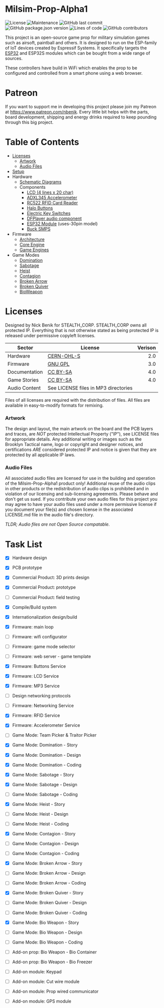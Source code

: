 # Milsim-Prop-Alpha1
![License](https://img.shields.io/github/license/hackerceo/milsim-prop-alpha) 
![Maintenance](https://img.shields.io/maintenance/yes/2023) 
![GitHub last commit](https://img.shields.io/github/last-commit/hackerceo/milsim-prop-alpha)
![GitHub package.json version](https://img.shields.io/github/package-json/v/hackerceo/milsim-prop-alpha1)
![Lines of code](https://img.shields.io/tokei/lines/github/hackerceo/milsim-prop-alpha) 
![GitHub contributors](https://img.shields.io/github/contributors-anon/hackerceo/milsim-prop-alpha) 

This project is an open-source game prop for military simulation games such as airsoft, paintball and others.  It is designed to run on the ESP-family of IoT devices created by Espressif Systems. It specifically targets the [ESP32](https://www.wikipedia.org/wiki/ESP32) and ESP32S modules which can be bought from a wide range of sources.  

These controllers have build in WiFi which enables the prop to be configured and controlled from a smart phone using a web browser.

# Patreon
If you want to support me in developing this project please join my Patreon at https://www.patreon.com/nbenik. Every little bit helps with the parts, board development, shipping and energy drinks required to keep pounding through this big project.

# Table of Contents
* [Licenses](#licenses)
  + [Artwork](#artwork)
  + [Audio Files](#audio-files)
* [Setup](docs/BUILD.md)
* Hardware
  + [Schematic Diagrams](docs/hardware/Schematic.svg)
  + Components
    - [LCD (4 lines x 20 char)](https://www.aliexpress.com/item/1704800307.html)
    - [ADXL345 Accelerometer](https://www.aliexpress.com/item/32843886686.html)
    - [RC522 RFID Card Reader](https://www.aliexpress.us/item/3256802845719808.html)
    - [Halo Buttons](https://www.aliexpress.com/item/4001362443186.html)
    - [Electric Key Switches](https://www.aliexpress.com/item/4000851248444.html)
    - [DFPlayer audio component](https://www.dfrobot.com/product-1121.html)
    - [ESP32 Module](https://www.aliexpress.com/item/32959541446.html) (uses-30pin model)
    - [Buck SMPS](https://www.aliexpress.com/item/1005001922186305.html)
* Firmware
  + [Architecture](docs/core/ARCHITECTURE.md)
  + [Core Engine](docs/core/ENGINE.md)
  + [Game Engines](docs/core/GAMES.md)
* Game Modes
  + [Domination](docs/games/domination/README.md)
  + [Sabotage](docs/games/sabotage/README.md)
  + [Heist](docs/games/heist/README.md)
  + [Contagion](docs/games/contagion/README.md)
  + [Broken Arrow](docs/games/brokenarrow/README.md)
  + [Broken Quiver](docs/games/brokenquiver/README.md)
  + [BioWeapon](docs/games/bioweapon/README.md)


# Licenses

Designed by Nick Benik for STEALTH_CORP. STEALTH_CORP owns all protected IP. Everything that is not otherwise stated as being protected IP is released under permissive copyleft licenses.

| Sector        | License      | Verison |
| ------------- | ------------ | -------:|
| Hardware      | [CERN-OHL-S](docs/licenses/CERN-OHL-S.txt) |     2.0 |
| Firmware      | [GNU GPL](docs/licenses/GNU-GPL.txt)    |     3.0 |
| Documentation | [CC BY-SA](docs/licenses/CC-BY-SA.txt)   |     4.0 |
| Game Stories  | [CC BY-SA](docs/licenses/CC-BY-SA.txt)   |     4.0 |
| Audio Content | See LICENSE files in MP3 directories | |

Files of all licenses are required with the distribution of files. All files are available in easy-to-modify formats for remixing. 

### Artwork
The design and layout, the main artwork on the board and the PCB layers and traces, are *NOT* protected Intellectual Property ("IP"), see LICENSE files for appropriate details. Any additional writing or images such as the Brooklyn Tactical name, logo or copyright and designer notices, and certifications *ARE* considered protected IP and notice is given that they are protected by all applicable IP laws. 

### Audio Files
All associated audio files are licensed for use in the building and operation of the Milsim-Prop-Alpha1 product only!  Additional reuse of the audio clips in other products or the redistribution of audio clips is prohibited and in violation of our licensing and sub-licensing agreements. Please behave and don't get us sued. 
If you contribute your own audio files for this project you may agree to have your audio files used under a more permissive license if you document your file(s) and chosen license in the associated LICENSE.md file in the audio file's directory.

*TLDR; Audio files are not Open Source compatable.*


# Task List

- [x] Hardware design
- [x] PCB prototype
- [x] Commercial Product: 3D prints design
- [x] Commercial Product: prototype
- [ ] Commercial Product: field testing
- [x] Compile/Build system
- [x] Internationalization design/build
- [x] Firmware: main loop
- [ ] Firmware: wifi configurator
- [ ] Firmware: game mode selector
- [ ] Firmware: web server - game template
- [x] Firmware: Buttons Service
- [x] Firmware: LCD Service
- [x] Firmware: MP3 Service
- [ ] Design networking protocols
- [ ] Firmware: Networking Service
- [x] Firmware: RFID Service
- [x] Firmware: Accelerometer Service

- [ ] Game Mode: Team Picker & Traitor Picker

- [x] Game Mode: Domination - Story
- [x] Game Mode: Domination - Design
- [x] Game Mode: Domination - Coding

- [x] Game Mode: Sabotage - Story
- [x] Game Mode: Sabotage - Design
- [ ] Game Mode: Sabotage - Coding

- [x] Game Mode: Heist - Story
- [ ] Game Mode: Heist - Design
- [ ] Game Mode: Heist - Coding

- [x] Game Mode: Contagion - Story
- [ ] Game Mode: Contagion - Design
- [ ] Game Mode: Contagion - Coding

- [x] Game Mode: Broken Arrow - Story
- [ ] Game Mode: Broken Arrow - Design
- [ ] Game Mode: Broken Arrow - Coding

- [x] Game Mode: Broken Quiver - Story
- [ ] Game Mode: Broken Quiver - Design
- [ ] Game Mode: Broken Quiver - Coding

- [x] Game Mode: Bio Weapon - Story
- [ ] Game Mode: Bio Weapon - Design
- [ ] Game Mode: Bio Weapon - Coding
- [ ] Add-on prop: Bio Weapon - Bio Container
- [ ] Add-on prop: Bio Weapon - Bio Freezer

- [ ] Add-on module: Keypad
- [ ] Add-on module: Cut wire module
- [ ] Add-on module: Prop wired communicator
- [ ] Add-on module: GPS module
